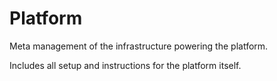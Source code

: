 # Platform

Meta management of the infrastructure powering the platform.

Includes all setup and instructions for the platform itself.
